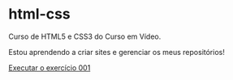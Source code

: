 # html-css
 Curso de HTML5 e CSS3 do Curso em Vídeo.

 Estou aprendendo a criar sites e gerenciar os meus repositórios!

 <a href="https://devcamilabarros.github.io/html-css/exercicios/ex001/index.html">Executar o exercício 001</a>